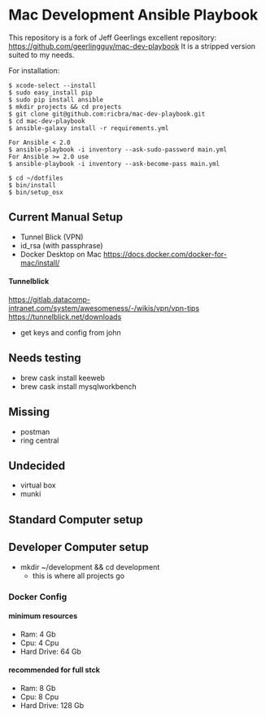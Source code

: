 # Mac Development Ansible Playbook

This repository is a fork of Jeff Geerlings excellent repository: https://github.com/geerlingguy/mac-dev-playbook
It is a stripped version suited to my needs.

For installation:
 
    $ xcode-select --install
    $ sudo easy_install pip
    $ sudo pip install ansible
    $ mkdir projects && cd projects
    $ git clone git@github.com:ricbra/mac-dev-playbook.git
    $ cd mac-dev-playbook
    $ ansible-galaxy install -r requirements.yml
    
    For Ansible < 2.0
    $ ansible-playbook -i inventory --ask-sudo-password main.yml 
    For Ansible >= 2.0 use 
    $ ansible-playbook -i inventory --ask-become-pass main.yml 
    
    $ cd ~/dotfiles
    $ bin/install
    $ bin/setup_osx



## Current Manual Setup

- Tunnel Blick (VPN)
- id_rsa (with passphrase)
- Docker Desktop on Mac https://docs.docker.com/docker-for-mac/install/


#### Tunnelblick

https://gitlab.datacomp-intranet.com/system/awesomeness/-/wikis/vpn/vpn-tips
https://tunnelblick.net/downloads

- get keys and config from john

## Needs testing

- brew cask install keeweb
- brew cask install mysqlworkbench

## Missing

- postman
- ring central

## Undecided

- virtual box
- munki

## Standard Computer setup

## Developer Computer setup

* mkdir ~/development && cd development
  * this is where all projects go

### Docker Config

#### minimum resources

* Ram: 4 Gb
* Cpu: 4 Cpu
* Hard Drive: 64 Gb

#### recommended for full stck

* Ram: 8 Gb
* Cpu: 8 Cpu
* Hard Drive: 128 Gb